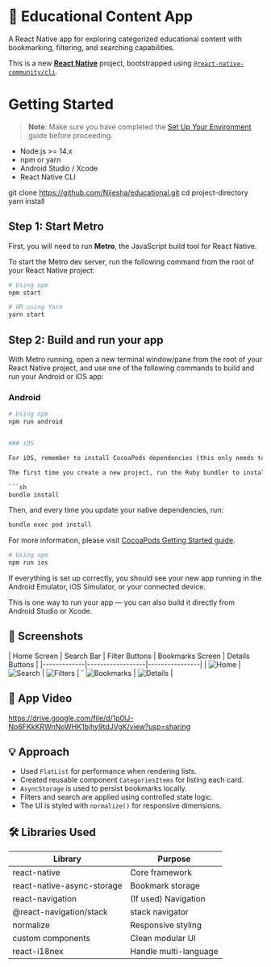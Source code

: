 # 📱 Educational Content App

A React Native app for exploring categorized educational content with bookmarking, filtering, and searching capabilities.

This is a new [**React Native**](https://reactnative.dev) project, bootstrapped using [`@react-native-community/cli`](https://github.com/react-native-community/cli).

# Getting Started

> **Note**: Make sure you have completed the [Set Up Your Environment](https://reactnative.dev/docs/set-up-your-environment) guide before proceeding.

- Node.js >= 14.x
- npm or yarn
- Android Studio / Xcode
- React Native CLI

git clone <https://github.com/Nijesha/educational.git>
cd project-directory
yarn install

## Step 1: Start Metro

First, you will need to run **Metro**, the JavaScript build tool for React Native.

To start the Metro dev server, run the following command from the root of your React Native project:

```sh
# Using npm
npm start

# OR using Yarn
yarn start
```

## Step 2: Build and run your app

With Metro running, open a new terminal window/pane from the root of your React Native project, and use one of the following commands to build and run your Android or iOS app:

### Android

```sh
# Using npm
npm run android


### iOS

For iOS, remember to install CocoaPods dependencies (this only needs to be run on first clone or after updating native deps).

The first time you create a new project, run the Ruby bundler to install CocoaPods itself:

```sh
bundle install
```

Then, and every time you update your native dependencies, run:

```sh
bundle exec pod install
```

For more information, please visit [CocoaPods Getting Started guide](https://guides.cocoapods.org/using/getting-started.html).

```sh
# Using npm
npm run ios
```

If everything is set up correctly, you should see your new app running in the Android Emulator, iOS Simulator, or your connected device.

This is one way to run your app — you can also build it directly from Android Studio or Xcode.

## 📸 Screenshots

| Home Screen | Search Bar | Filter Buttons | Bookmarks Screen | Details Buttons |
|-------------|------------------|----------------|
| ![Home](./assets/screenshots/home.png) | ![Search](./assets/screenshots/search.png) | ![Filters](./assets/screenshots/filters.png) | ˇ ![Bookmarks](./assets/screenshots/bookmarks.png) | ![Details](./assets/screenshots/details.png) |

## 📸 App Video

<https://drive.google.com/file/d/1p0lJ-No6FKkKRWnNoWHK1bjhy9tdJVgK/view?usp=sharing>

## 💡 Approach

- Used `FlatList` for performance when rendering lists.
- Created reusable component `CategoriesItems` for listing each card.
- `AsyncStorage` is used to persist bookmarks locally.
- Filters and search are applied using controlled state logic.
- The UI is styled with `normalize()` for responsive dimensions.

## 🛠 Libraries Used

| Library | Purpose |
|--------|---------|
| react-native | Core framework |
| react-native-async-storage | Bookmark storage |
| react-navigation | (If used) Navigation |
| @react-navigation/stack | stack navigator |
| normalize | Responsive styling |
| custom components | Clean modular UI |
| react-i18nex | Handle multi-language |